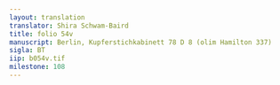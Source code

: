 ```yaml
---
layout: translation
translator: Shira Schwam-Baird
title: folio 54v
manuscript: Berlin, Kupferstichkabinett 78 D 8 (olim Hamilton 337)
sigla: BT
iip: b054v.tif
milestone: 108
---
```

